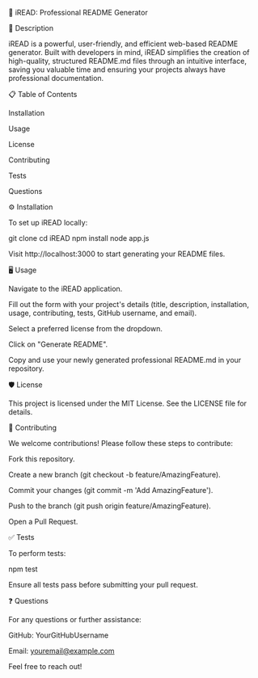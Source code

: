 🚀 iREAD: Professional README Generator



📌 Description

iREAD is a powerful, user-friendly, and efficient web-based README generator. Built with developers in mind, iREAD simplifies the creation of high-quality, structured README.md files through an intuitive interface, saving you valuable time and ensuring your projects always have professional documentation.

📋 Table of Contents

Installation

Usage

License

Contributing

Tests

Questions

⚙️ Installation

To set up iREAD locally:

git clone <repository-url>
cd iREAD
npm install
node app.js

Visit http://localhost:3000 to start generating your README files.

🖥️ Usage

Navigate to the iREAD application.

Fill out the form with your project's details (title, description, installation, usage, contributing, tests, GitHub username, and email).

Select a preferred license from the dropdown.

Click on "Generate README".

Copy and use your newly generated professional README.md in your repository.

🛡️ License

This project is licensed under the MIT License. See the LICENSE file for details.

🤝 Contributing

We welcome contributions! Please follow these steps to contribute:

Fork this repository.

Create a new branch (git checkout -b feature/AmazingFeature).

Commit your changes (git commit -m 'Add AmazingFeature').

Push to the branch (git push origin feature/AmazingFeature).

Open a Pull Request.

✅ Tests

To perform tests:

npm test

Ensure all tests pass before submitting your pull request.

❓ Questions

For any questions or further assistance:

GitHub: YourGitHubUsername

Email: youremail@example.com

Feel free to reach out!


